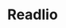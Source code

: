 ---
layout: project
order: 2
title: Readlio
desc: Platform for teachers to track student reading, with over 2700 users to date.
type: Projects
language: Ruby on Rails
main_image_url: "/assets/images/projects/readlio.png"
link: "https://readlio.com"
---
